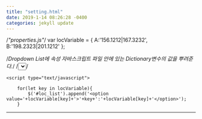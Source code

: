 ```yaml
---
title: "setting.html"
date: 2019-1-14 08:26:28 -0400
categories: jekyll update
---
```

/*"properties.js"*/
var locVariable = 
{
 A:'156.1212|167.3232',
 B:'198.2323|201.1212'
};

/*Dropdown List에 속성 자바스크립트 파일 안에 있는 Dictionary변수의 값을 뿌려준다.*/
/*<select id="loc_list" onchange="loc_list(this.value);"></select>*/

<script type="text/javascript" src="properties.js"></script>

	<script type="text/javascript">
  
		for(let key in locVariable){
			$('#loc_list').append('<option value='+locVariable[key]+'>'+key+':'+locVariable[key]+'</option>');
		}
	
</script>

------------------------------------------------------------------------------------------------------------------------------

